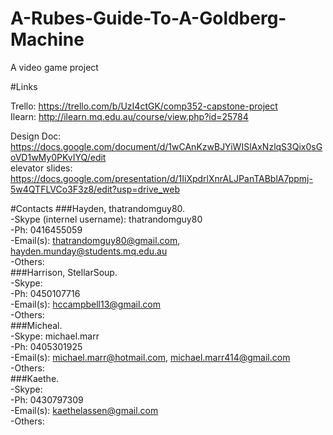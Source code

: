 # A-Rubes-Guide-To-A-Goldberg-Machine
A video game project
 
#Links

Trello: https://trello.com/b/UzI4ctGK/comp352-capstone-project  
Ilearn: http://ilearn.mq.edu.au/course/view.php?id=25784  

Design Doc: https://docs.google.com/document/d/1wCAnKzwBJYiWISlAxNzlqS3Qix0sGoVD1wMy0PKvIYQ/edit  
elevator slides: https://docs.google.com/presentation/d/1IiXpdrlXnrALJPanTABblA7ppmj-5w4QTFLVCo3F3z8/edit?usp=drive_web  



#Contacts
###Hayden, thatrandomguy80.  
-Skype (internel username): thatrandomguy80  
-Ph: 0416455059  
-Email(s): thatrandomguy80@gmail.com, hayden.munday@students.mq.edu.au  
-Others:  
###Harrison, StellarSoup.  
-Skype:  
-Ph: 0450107716  
-Email(s): hccampbell13@gmail.com  
-Others:  
###Micheal.  
-Skype: michael.marr  
-Ph: 0405301925    
-Email(s): michael.marr@hotmail.com, michael.marr414@gmail.com   
-Others:  
###Kaethe.  
-Skype:   
-Ph: 0430797309  
-Email(s): kaethelassen@gmail.com  
-Others:  
